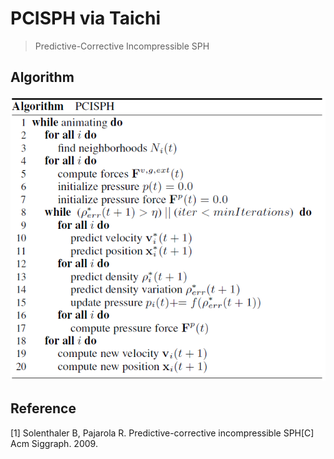 # PCISPH via Taichi
> Predictive-Corrective Incompressible SPH

## Algorithm
![Algorithm](media/Algorithm.png)

## Reference
[1] Solenthaler B, Pajarola R. Predictive-corrective incompressible SPH[C] Acm Siggraph. 2009.
